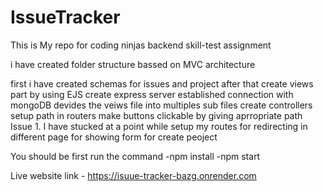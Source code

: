 # IssueTracker
This is My repo for coding ninjas backend skill-test assignment

i have created folder structure bassed on MVC architecture

first i have created schemas for issues and project
after that create views part by using EJS
create express server
established connection with mongoDB
devides the veiws file into multiples sub files
create controllers
setup path in routers
make buttons clickable by giving aprropriate path
Issue 1. I have stucked at a point while setup my routes for redirecting in different page for showing form for create peoject

You should be first run the command -npm install -npm start


Live website link - https://isuue-tracker-bazg.onrender.com 


